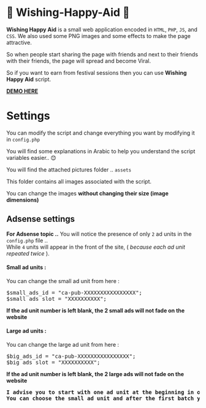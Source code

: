 # :star2: Wishing-Happy-Aid :star2:
<strong>Wishing Happy Aid</strong> is a small web application encoded in <code>HTML</code>, <code>PHP</code>, <code>JS</code>, and <code>CSS</code>. We also used some PNG images and some effects to make the page attractive.

So when people start sharing the page with friends and next to their friends with their friends, the page will spread and become Viral.

So if you want to earn from festival sessions then you can use <strong>Wishing Happy Aid</strong> script.

<b><a href="http://tahniaa.000webhostapp.com" >DEMO HERE</a></b>



<h1>Settings</h1>

You can modify the script and change everything you want by modifying it in <code>config.php</code>

You will find some explanations in Arabic to help you understand the script variables easier.. :blush:

You will find the attached pictures folder .. <code>assets</code>


This folder contains all images associated with the script.

You can change the images <strong>without changing their size (image dimensions)</strong>


<h2>Adsense settings</h2>

<b>For Adsense topic ..</b>
You will notice the presence of only <code>2</code> ad units in the <code>config.php</code> file .. </br>
While <code>4</code> units will appear in the front of the site, ( <i>because each ad unit repeated twice</i> ).


<h4>Small ad units :</h4>
You can change the small ad unit from here :
<pre>
$small_ads_id = "ca-pub-XXXXXXXXXXXXXXXX";
$small_ads_slot = "XXXXXXXXXX";
</pre>

<b>If the ad unit number is left blank, the 2 small ads will not fade on the website</b>

<h4>Large ad units :</h4>

You can change the large ad unit from here :

<pre>
$big_ads_id = "ca-pub-XXXXXXXXXXXXXXXX";
$big_ads_slot = "XXXXXXXXXX";
</pre>

<b>If the ad unit number is left blank, the 2 large ads will not fade on the website</b>

<pre>
<b>I advise you to start with one ad unit at the beginning in order to protect your advertising account.</b>
<b>You can choose the small ad unit and after the first batch you can run the large units.</b>
</pre>
